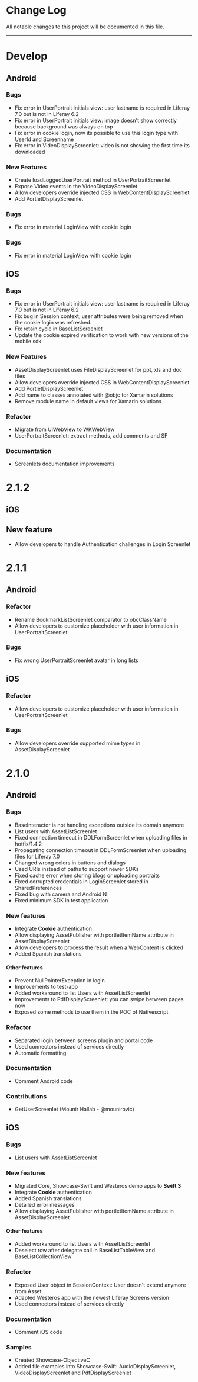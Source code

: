 # Change Log
All notable changes to this project will be documented in this file.

---

# Develop

## Android

### Bugs
* Fix error in UserPortrait initials view: user lastname is required in Liferay 7.0 but is not in Liferay 6.2
* Fix error in UserPortrait initials view: image doesn't show correctly because background was always on top
* Fix error in cookie login, now its possible to use this login type with UserId and Screenname
* Fix error in VideoDisplayScreenlet: video is not showing the first time its downloaded

### New Features
* Create loadLoggedUserPortrait method in UserPortraitScreenlet
* Expose Video events in the VideoDisplayScreenlet 
* Allow developers override injected CSS in WebContentDisplayScreenlet
* Add PortletDisplayScreenlet

### Bugs
* Fix error in material LoginView with cookie login

### Bugs
* Fix error in material LoginView with cookie login

## iOS

### Bugs
* Fix error in UserPortrait initials view: user lastname is required in Liferay 7.0 but is not in Liferay 6.2
* Fix bug in Session context, user attributes were being removed when the cookie login was refreshed.
* Fix retain cycle in BaseListScreenlet
* Update the cookie expired verification to work with new versions of the mobile sdk

### New Features
* AssetDisplayScreenlet uses FileDisplayScreenlet for ppt, xls and doc files
* Allow developers override injected CSS in WebContentDisplayScreenlet
* Add PortletDisplayScreenlet
* Add name to classes annotated with @objc for Xamarin solutions
* Remove module name in default views for Xamarin solutions

### Refactor
* Migrate from UIWebView to WKWebView
* UserPortraitScreenlet: extract methods, add comments and SF

### Documentation
* Screenlets documentation improvements

# 2.1.2

## iOS

## New feature
* Allow developers to handle Authentication challenges in Login Screenlet

# 2.1.1

## Android

### Refactor
* Rename BookmarkListScreenlet comparator to obcClassName
* Allow developers to customize placeholder with user information in UserPortraitScreenlet

### Bugs
* Fix wrong UserPortraitScreenlet avatar in long lists

## iOS

### Refactor
* Allow developers to customize placeholder with user information in UserPortraitScreenlet

### Bugs
* Allow developers override supported mime types in AssetDisplayScreenlet

# 2.1.0

<!-- Possible categories for the changes: Bugs, New features, Refactor, Documentation, Samples, Deprecated, Contributions -->
## Android

### Bugs

* BaseInteractor is not handling exceptions outside its domain anymore
* List users with AssetListScreenlet
* Fixed connection timeout in DDLFormScreenlet when uploading files in hotfix/1.4.2
* Propagating connection timeout in DDLFormScreenlet when uploading files for Liferay 7.0
* Changed wrong colors in buttons and dialogs
* Used URIs instead of paths to support newer SDKs
* Fixed cache error when storing blogs or uploading portraits
* Fixed corrupted credentials in LoginScreenlet stored in SharedPreferences
* Fixed bug with camera and Android N
* Fixed minimum SDK in test application

### New features
* Integrate **Cookie** authentication
* Allow displaying AssetPublisher with portletItemName attribute in AssetDisplayScreenlet
* Allow developers to process the result when a WebContent is clicked
* Added Spanish translations

#### Other features
* Prevent NullPointerException in login
* Improvements to test-app
* Added workaround to list Users with AssetListScreenlet
* Improvements to PdfDisplayScreenlet: you can swipe between pages now
* Exposed some methods to use them in the POC of Nativescript

### Refactor
* Separated login between screens plugin and portal code
* Used connectors instead of services directly
* Automatic formatting

### Documentation
* Comment Android code

### Contributions
* GetUserScreenlet (Mounir Hallab - @mounirovic)


## iOS

### Bugs
* List users with AssetListScreenlet

### New features
* Migrated Core, Showcase-Swift and Westeros demo apps to **Swift 3**
* Integrate **Cookie** authentication
* Added Spanish translations
* Detailed error messages
* Allow displaying AssetPublisher with portletItemName attribute in AssetDisplayScreenlet


#### Other features
* Added workaround to list Users with AssetListScreenlet
* Deselect row after delegate call in BaseListTableView and BaseListCollectionView

### Refactor
* Exposed User object in SessionContext: User doesn't extend anymore from Asset
* Adapted Westeros app with the newest Liferay Screens version
* Used connectors instead of services directly

### Documentation
* Comment iOS code

### Samples
* Created Showcase-ObjectiveC
* Added file examples into Showcase-Swift: AudioDisplayScreenlet, VideoDisplayScreenlet and PdfDisplayScreenlet
